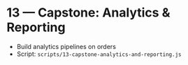 # 13 — Capstone: Analytics & Reporting

- Build analytics pipelines on orders
- Script: `scripts/13-capstone-analytics-and-reporting.js`
